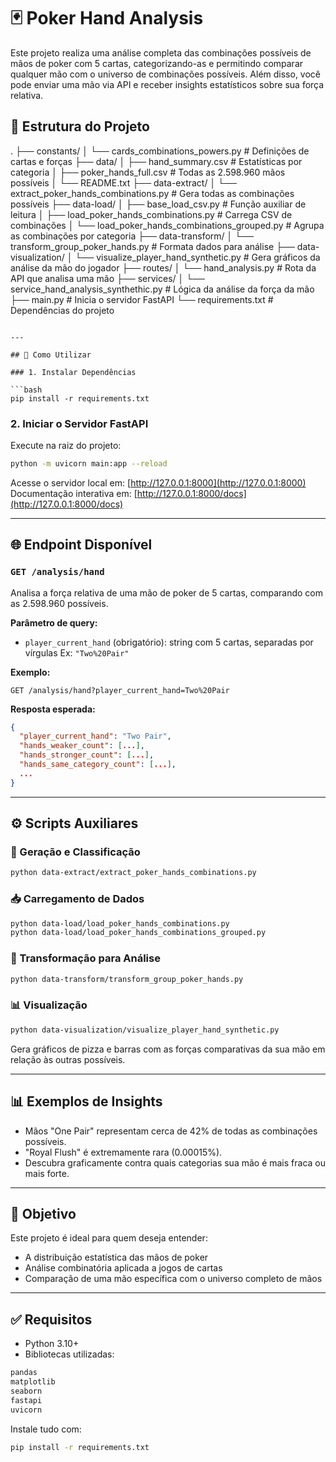 # 🃏 Poker Hand Analysis

Este projeto realiza uma análise completa das combinações possíveis de mãos de poker com 5 cartas, categorizando-as e permitindo comparar qualquer mão com o universo de combinações possíveis. Além disso, você pode enviar uma mão via API e receber insights estatísticos sobre sua força relativa.

## 📁 Estrutura do Projeto

.
├── constants/
│   └── cards\_combinations\_powers.py              # Definições de cartas e forças
├── data/
│   ├── hand\_summary.csv                          # Estatísticas por categoria
│   ├── poker\_hands\_full.csv                      # Todas as 2.598.960 mãos possíveis
│   └── README.txt
├── data-extract/
│   └── extract\_poker\_hands\_combinations.py       # Gera todas as combinações possíveis
├── data-load/
│   ├── base\_load\_csv.py                          # Função auxiliar de leitura
│   ├── load\_poker\_hands\_combinations.py          # Carrega CSV de combinações
│   └── load\_poker\_hands\_combinations\_grouped.py  # Agrupa as combinações por categoria
├── data-transform/
│   └── transform\_group\_poker\_hands.py            # Formata dados para análise
├── data-visualization/
│   └── visualize\_player\_hand\_synthetic.py        # Gera gráficos da análise da mão do jogador
├── routes/
│   └── hand\_analysis.py                          # Rota da API que analisa uma mão
├── services/
│   └── service\_hand\_analysis\_synthethic.py       # Lógica da análise da força da mão
├── main.py                                       # Inicia o servidor FastAPI
└── requirements.txt                              # Dependências do projeto

````

---

## 🚀 Como Utilizar

### 1. Instalar Dependências

```bash
pip install -r requirements.txt
````

### 2. Iniciar o Servidor FastAPI

Execute na raiz do projeto:

```bash
python -m uvicorn main:app --reload
```

Acesse o servidor local em:
[http://127.0.0.1:8000](http://127.0.0.1:8000)
Documentação interativa em:
[http://127.0.0.1:8000/docs](http://127.0.0.1:8000/docs)

---

## 🌐 Endpoint Disponível

### `GET /analysis/hand`

Analisa a força relativa de uma mão de poker de 5 cartas, comparando com as 2.598.960 possíveis.

**Parâmetro de query:**

* `player_current_hand` (obrigatório): string com 5 cartas, separadas por vírgulas
  Ex: `"Two%20Pair"`

**Exemplo:**

```
GET /analysis/hand?player_current_hand=Two%20Pair
```

**Resposta esperada:**

```json
{
  "player_current_hand": "Two Pair",
  "hands_weaker_count": [...],
  "hands_stronger_count": [...],
  "hands_same_category_count": [...],
  ...
}
```

---

## ⚙️ Scripts Auxiliares

### 🔄 Geração e Classificação

```bash
python data-extract/extract_poker_hands_combinations.py
```

### 📥 Carregamento de Dados

```bash
python data-load/load_poker_hands_combinations.py
python data-load/load_poker_hands_combinations_grouped.py
```

### 🧹 Transformação para Análise

```bash
python data-transform/transform_group_poker_hands.py
```

### 📊 Visualização

```bash
python data-visualization/visualize_player_hand_synthetic.py
```

Gera gráficos de pizza e barras com as forças comparativas da sua mão em relação às outras possíveis.

---

## 📊 Exemplos de Insights

* Mãos "One Pair" representam cerca de 42% de todas as combinações possíveis.
* "Royal Flush" é extremamente rara (0.00015%).
* Descubra graficamente contra quais categorias sua mão é mais fraca ou mais forte.

---

## 🎯 Objetivo

Este projeto é ideal para quem deseja entender:

* A distribuição estatística das mãos de poker
* Análise combinatória aplicada a jogos de cartas
* Comparação de uma mão específica com o universo completo de mãos

---

## ✅ Requisitos

* Python 3.10+
* Bibliotecas utilizadas:

```txt
pandas
matplotlib
seaborn
fastapi
uvicorn
```

Instale tudo com:

```bash
pip install -r requirements.txt
```

